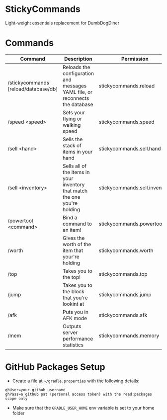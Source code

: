 # StickyCommands
Light-weight essentials replacement for DumbDogDiner

# Commands
| Command | Description | Permission |
| --- | --- | --- |
| /stickycommands [reload/database/db] | Reloads the configuration and messages YAML file, or reconnects the database | stickycommands.reload |
| /speed \<speed> | Sets your flying or walking speed | stickycommands.speed |
| /sell \<hand> | Sells the stack of items in your hand | stickycommands.sell.hand |
| /sell \<inventory> | Sells all of the items in your inventory that match the one you're holding | stickycommands.sell.inventory |
| /powertool \<command>| Bind a command to an item! | stickycommands.powertool |
| /worth | Gives the worth of the item that your're holding | stickycommands.worth |
| /top | Takes you to the top! | stickycommands.top |
| /jump | Takes you to the block that you're lookint at | stickycommands.jump |
| /afk | Puts you in AFK mode | stickycommands.afk |
| /mem | Outputs server performance statistics | stickycommands.memory |

# GitHub Packages Setup

- Create a file at `~/gradle.properties` with the following details:

```
ghUser=your github username
ghPass=a github pat (personal access token) with the read:packages scope only
```

- Make sure that the `GRADLE_USER_HOME` env variable is set to your home folder